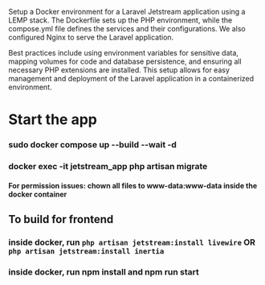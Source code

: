 Setup a Docker environment for a Laravel Jetstream application using a LEMP
stack. The Dockerfile sets up the PHP environment, while the compose.yml file
defines the services and their configurations. We also configured Nginx to serve
the Laravel application.

Best practices include using environment variables for sensitive data, mapping
volumes for code and database persistence, and ensuring all necessary PHP
extensions are installed. This setup allows for easy management and deployment
of the Laravel application in a containerized environment.

# Start the app

### sudo docker compose up --build --wait -d

### docker exec -it jetstream_app php artisan migrate

#### For permission issues: chown all files to www-data:www-data inside the docker container

## To build for frontend

### inside docker, run `php artisan jetstream:install livewire` OR `php artisan jetstream:install inertia`
### inside docker, run npm install and npm run start